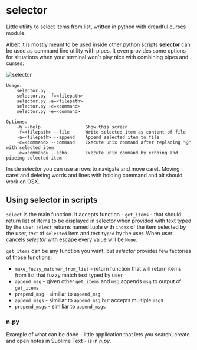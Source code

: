 # selector

Little utility to select items from list, written in python with dreadful  curses module.

Albeit it is mostly meant to be used inside other python scripts **selector** can be used as command line utility with pipes. It even provides some options for situations when your terminal won't play nice with combining pipes and curses:

![selector](http://procrastinationlog.net/images/selector.gif)

```
Usage:
    selector.py
    selector.py -f=<filepath>
    selector.py -a=<filepath>
    selector.py -c=<command>
    selector.py -e=<command>

Options:
    -h --help                 Show this screen.
    -f=<filepath> --file      Write selected item as content of file
    -a=<filepath> --append    Append selected item to file
    -c=<command> --command    Execute unix command after replacing "@" with selected item
    -e=<command> --echo       Execute unix command by echoing and pipeing selected item
```

Inside *selector* you can use arrows to navigate and move caret. Moving caret and deleting words and lines with holding command and alt should work on OSX.

## Using **selector** in scripts

`select` is the main function. It accepts function - `get_items` - that should return list of items to be displayed in selector when provided with text typed by the user. `select` returns named tuple with `index` of the item selected by the user, text of `selected` item and text `typed` by the user. When user cancels *selector* with escape every value will be `None`.

`get_items` can be any function you want, but *selector* provides few factories of those functions:

- `make_fuzzy_matcher_from_list` - return function that will return items from list that fuzzy match text typed by user
- `append_msg` - given other `get_items` and `msg` appends `msg` to output of `get_items`
- `prepend_msg` - similiar to `append_msg`
- `append_msgs` - similiar to `append_msg` but accepts multiple `msg`s
- `prepend_msgs` - similiar to `append_msgs`

### n.py

Example of what can be done - little application that lets you search, create and open notes in Sublime Text - is in *n.py*.
